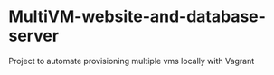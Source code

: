 # MultiVM-website-and-database-server
Project to automate provisioning multiple vms locally with Vagrant
